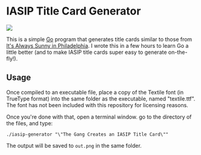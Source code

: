 # IASIP Title Card Generator

![](https://i.imgur.com/BcPsMe1.png)

This is a simple [Go](https://golang.org) program that generates title cards similar to those from
[It's Always Sunny in Philadelphia](https://en.wikipedia.org/wiki/It%27s_Always_Sunny_in_Philadelphia).
I wrote this in a few hours to learn Go a little better (and to make IASIP title cards super easy to
generate on-the-fly!).

## Usage

Once compiled to an executable file, place a copy of the Textile font (in TrueType format) into the
same folder as the executable, named "textile.ttf".
The font has not been included with this repository for licensing reasons.

Once you're done with that, open a terminal window. go to the directory of the files, and type:

```
./iasip-generator "\"The Gang Creates an IASIP Title Card\""
```

The output will be saved to `out.png` in the same folder.
